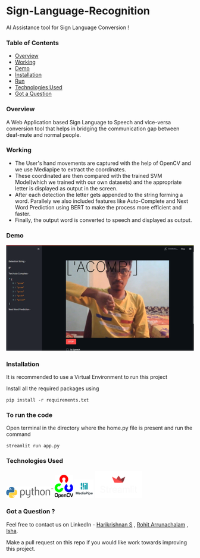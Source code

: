 # Sign-Language-Recognition
AI Assistance tool for Sign Language Conversion !
### Table of Contents  
- [Overview](#Overview)  
- [Working](#Working) 
- [Demo](#Demo) 
- [Installation](#Installation) 
- [Run](#Run) 
- [Technologies Used](#Technologies%Used) 
- [Got a Question](#Got%a%Question%?) 



### Overview
A Web Application based Sign Language to Speech and vice-versa conversion tool that helps in bridging the communication gap between deaf-mute and normal
people.


### Working

- The User's hand movements are captured with the help of OpenCV and we use Mediapipe to extract the coordinates.
- These coordinated are then compared with the trained SVM Model(which we trained with our own datasets) and the appropriate letter is displayed as output in the screen.
- After each detection the letter gets appended to the string forming a word. Parallely we also included features like Auto-Complete and Next Word Prediction using BERT to make the process more efficient and faster.
- Finally, the output word is converted to speech and displayed as output.

### Demo
![](https://github.com/harikrish-s/Sign-Language-Recognition/blob/main/demo/demo-pic.png)

### Installation

It is recommended to use a Virtual Environment to run this project

Install all the required packages using
```
pip install -r requirements.txt
```
### To run the code

Open terminal in the directory where the home.py file is present and run the command
```
streamlit run app.py
```

### Technologies Used


<img src="https://github.com/harikrish-s/Sign-Language-Recognition/blob/main/demo/py-logo.png" width=25% height=25%>  <img src="https://github.com/harikrish-s/Sign-Language-Recognition/blob/main/demo/openCV-logo.png" width=10% height=10%>  <img src="https://github.com/harikrish-s/Sign-Language-Recognition/blob/main/demo/mediapipe-logo.jpeg" width=10% height=10%>  <img src="https://github.com/harikrish-s/Sign-Language-Recognition/blob/main/demo/st-logo.png" width=25% height=25%>



### Got a Question ?

Feel free to contact us on LinkedIn - [Harikrishnan S](https://www.linkedin.com/in/harikrishnan-s-580461214/) , [Rohit Arrunachalam](https://www.linkedin.com/in/rohitarrunachalam/) , [Isha](https://www.linkedin.com/in/isha-reddy-vaka-1457a9228/).

Make a pull request on this repo if you would like work towards improving this project.

